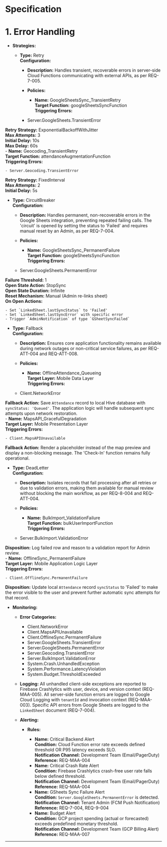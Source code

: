 # Specification

# 1. Error Handling

- **Strategies:**
  
  - **Type:** Retry  
**Configuration:**
    
    - **Description:** Handles transient, recoverable errors in server-side Cloud Functions communicating with external APIs, as per REQ-7-005.
    - **Policies:**
      
      - **Name:** GoogleSheetsSync_TransientRetry  
**Target Function:** googleSheetsSyncFunction  
**Triggering Errors:**
    
    - Server.GoogleSheets.TransientError
    
**Retry Strategy:** ExponentialBackoffWithJitter  
**Max Attempts:** 3  
**Initial Delay:** 10s  
**Max Delay:** 60s  
      - **Name:** Geocoding_TransientRetry  
**Target Function:** attendanceAugmentationFunction  
**Triggering Errors:**
    
    - Server.Geocoding.TransientError
    
**Retry Strategy:** FixedInterval  
**Max Attempts:** 2  
**Initial Delay:** 5s  
      
    
  - **Type:** CircuitBreaker  
**Configuration:**
    
    - **Description:** Handles permanent, non-recoverable errors in the Google Sheets integration, preventing repeated failing calls. The 'circuit' is opened by setting the status to 'Failed' and requires manual reset by an Admin, as per REQ-7-004.
    - **Policies:**
      
      - **Name:** GoogleSheetsSync_PermanentFailure  
**Target Function:** googleSheetsSyncFunction  
**Triggering Errors:**
    
    - Server.GoogleSheets.PermanentError
    
**Failure Threshold:** 1  
**Open State Action:** StopSync  
**Open State Duration:** Infinite  
**Reset Mechanism:** Manual (Admin re-links sheet)  
**On Open Actions:**
    
    - Set `LinkedSheet.lastSyncStatus` to 'Failed'
    - Set `LinkedSheet.lastSyncError` with specific error
    - Trigger `AdminNotification` of type `GSheetSyncFailed`
    
      
    
  - **Type:** Fallback  
**Configuration:**
    
    - **Description:** Ensures core application functionality remains available during network outages or non-critical service failures, as per REQ-ATT-004 and REQ-ATT-008.
    - **Policies:**
      
      - **Name:** OfflineAttendance_Queueing  
**Target Layer:** Mobile Data Layer  
**Triggering Errors:**
    
    - Client.NetworkError
    
**Fallback Action:** Save `Attendance` record to local Hive database with `syncStatus: 'Queued'`. The application logic will handle subsequent sync attempts upon network restoration.  
      - **Name:** MapsAPI_GracefulDegradation  
**Target Layer:** Mobile Presentation Layer  
**Triggering Errors:**
    
    - Client.MapsAPIUnavailable
    
**Fallback Action:** Render a placeholder instead of the map preview and display a non-blocking message. The 'Check-In' function remains fully operational.  
      
    
  - **Type:** DeadLetter  
**Configuration:**
    
    - **Description:** Isolates records that fail processing after all retries or due to validation errors, making them available for manual review without blocking the main workflow, as per REQ-8-004 and REQ-ATT-004.
    - **Policies:**
      
      - **Name:** BulkImport_ValidationFailure  
**Target Function:** bulkUserImportFunction  
**Triggering Errors:**
    
    - Server.BulkImport.ValidationError
    
**Disposition:** Log failed row and reason to a validation report for Admin review.  
      - **Name:** OfflineSync_PermanentFailure  
**Target Layer:** Mobile Application Logic Layer  
**Triggering Errors:**
    
    - Client.OfflineSync.PermanentFailure
    
**Disposition:** Update local `Attendance` record `syncStatus` to 'Failed' to make the error visible to the user and prevent further automatic sync attempts for that record.  
      
    
  
- **Monitoring:**
  
  - **Error Categories:**
    
    - Client.NetworkError
    - Client.MapsAPIUnavailable
    - Client.OfflineSync.PermanentFailure
    - Server.GoogleSheets.TransientError
    - Server.GoogleSheets.PermanentError
    - Server.Geocoding.TransientError
    - Server.BulkImport.ValidationError
    - System.Crash.UnhandledException
    - System.Performance.LatencyViolation
    - System.Budget.ThresholdExceeded
    
  - **Logging:** All unhandled client-side exceptions are reported to Firebase Crashlytics with user, device, and version context (REQ-MAA-005). All server-side function errors are logged to Google Cloud Logging with `tenantId` and invocation context (REQ-MAA-003). Specific API errors from Google Sheets are logged to the `LinkedSheet` document (REQ-7-004).
  - **Alerting:**
    
    - **Rules:**
      
      - **Name:** Critical Backend Alert  
**Condition:** Cloud Function error rate exceeds defined threshold OR P95 latency exceeds SLO.  
**Notification Channel:** Development Team (Email/PagerDuty)  
**Reference:** REQ-MAA-004  
      - **Name:** Critical Crash Rate Alert  
**Condition:** Firebase Crashlytics crash-free user rate falls below defined threshold.  
**Notification Channel:** Development Team (Email/PagerDuty)  
**Reference:** REQ-MAA-004  
      - **Name:** GSheets Sync Failure Alert  
**Condition:** `Server.GoogleSheets.PermanentError` is detected.  
**Notification Channel:** Tenant Admin (FCM Push Notification)  
**Reference:** REQ-7-004, REQ-9-004  
      - **Name:** Budget Alert  
**Condition:** GCP project spending (actual or forecasted) exceeds predefined monetary threshold.  
**Notification Channel:** Development Team (GCP Billing Alert)  
**Reference:** REQ-MAA-007  
      
    
  


---

